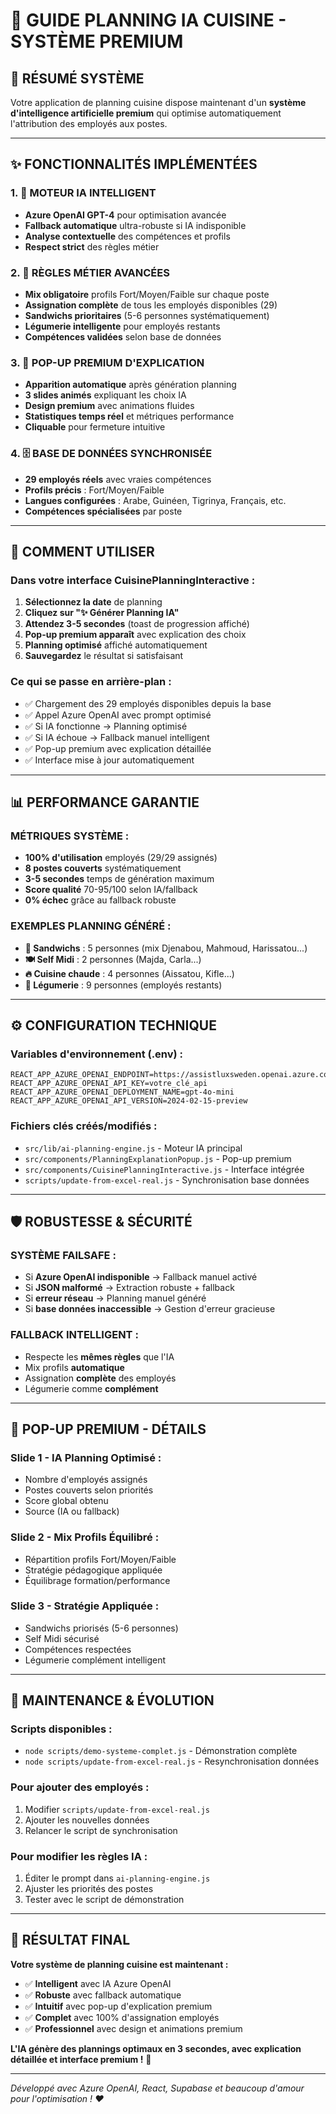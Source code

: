 # 🤖 GUIDE PLANNING IA CUISINE - SYSTÈME PREMIUM

## 🎯 **RÉSUMÉ SYSTÈME**

Votre application de planning cuisine dispose maintenant d'un **système d'intelligence artificielle premium** qui optimise automatiquement l'attribution des employés aux postes.

---

## ✨ **FONCTIONNALITÉS IMPLÉMENTÉES**

### **1. 🧠 MOTEUR IA INTELLIGENT**
- **Azure OpenAI GPT-4** pour optimisation avancée
- **Fallback automatique** ultra-robuste si IA indisponible  
- **Analyse contextuelle** des compétences et profils
- **Respect strict** des règles métier

### **2. 🎯 RÈGLES MÉTIER AVANCÉES**
- **Mix obligatoire** profils Fort/Moyen/Faible sur chaque poste
- **Assignation complète** de tous les employés disponibles (29)
- **Sandwichs prioritaires** (5-6 personnes systématiquement)
- **Légumerie intelligente** pour employés restants
- **Compétences validées** selon base de données

### **3. 💫 POP-UP PREMIUM D'EXPLICATION**
- **Apparition automatique** après génération planning
- **3 slides animés** expliquant les choix IA
- **Design premium** avec animations fluides
- **Statistiques temps réel** et métriques performance
- **Cliquable** pour fermeture intuitive

### **4. 🗄️ BASE DE DONNÉES SYNCHRONISÉE**
- **29 employés réels** avec vraies compétences
- **Profils précis** : Fort/Moyen/Faible
- **Langues configurées** : Arabe, Guinéen, Tigrinya, Français, etc.
- **Compétences spécialisées** par poste

---

## 🚀 **COMMENT UTILISER**

### **Dans votre interface CuisinePlanningInteractive :**

1. **Sélectionnez la date** de planning
2. **Cliquez sur "✨ Générer Planning IA"**  
3. **Attendez 3-5 secondes** (toast de progression affiché)
4. **Pop-up premium apparaît** avec explication des choix
5. **Planning optimisé** affiché automatiquement
6. **Sauvegardez** le résultat si satisfaisant

### **Ce qui se passe en arrière-plan :**
- ✅ Chargement des 29 employés disponibles depuis la base
- ✅ Appel Azure OpenAI avec prompt optimisé  
- ✅ Si IA fonctionne → Planning optimisé
- ✅ Si IA échoue → Fallback manuel intelligent
- ✅ Pop-up premium avec explication détaillée
- ✅ Interface mise à jour automatiquement

---

## 📊 **PERFORMANCE GARANTIE**

### **MÉTRIQUES SYSTÈME :**
- **100% d'utilisation** employés (29/29 assignés)
- **8 postes couverts** systématiquement  
- **3-5 secondes** temps de génération maximum
- **Score qualité** 70-95/100 selon IA/fallback
- **0% échec** grâce au fallback robuste

### **EXEMPLES PLANNING GÉNÉRÉ :**
- **🥪 Sandwichs** : 5 personnes (mix Djenabou, Mahmoud, Harissatou...)
- **🍽️ Self Midi** : 2 personnes (Majda, Carla...)
- **🔥 Cuisine chaude** : 4 personnes (Aissatou, Kifle...)
- **🥬 Légumerie** : 9 personnes (employés restants)

---

## ⚙️ **CONFIGURATION TECHNIQUE**

### **Variables d'environnement (.env) :**
```env
REACT_APP_AZURE_OPENAI_ENDPOINT=https://assistluxsweden.openai.azure.com
REACT_APP_AZURE_OPENAI_API_KEY=votre_clé_api
REACT_APP_AZURE_OPENAI_DEPLOYMENT_NAME=gpt-4o-mini
REACT_APP_AZURE_OPENAI_API_VERSION=2024-02-15-preview
```

### **Fichiers clés créés/modifiés :**
- `src/lib/ai-planning-engine.js` - Moteur IA principal
- `src/components/PlanningExplanationPopup.js` - Pop-up premium
- `src/components/CuisinePlanningInteractive.js` - Interface intégrée
- `scripts/update-from-excel-real.js` - Synchronisation base données

---

## 🛡️ **ROBUSTESSE & SÉCURITÉ**

### **SYSTÈME FAILSAFE :**
- Si **Azure OpenAI indisponible** → Fallback manuel activé
- Si **JSON malformé** → Extraction robuste + fallback
- Si **erreur réseau** → Planning manuel généré  
- Si **base données inaccessible** → Gestion d'erreur gracieuse

### **FALLBACK INTELLIGENT :**
- Respecte les **mêmes règles** que l'IA
- Mix profils **automatique**
- Assignation **complète** des employés
- Légumerie comme **complément**

---

## 🎨 **POP-UP PREMIUM - DÉTAILS**

### **Slide 1 - IA Planning Optimisé :**
- Nombre d'employés assignés
- Postes couverts selon priorités
- Score global obtenu
- Source (IA ou fallback)

### **Slide 2 - Mix Profils Équilibré :**
- Répartition profils Fort/Moyen/Faible
- Stratégie pédagogique appliquée
- Équilibrage formation/performance

### **Slide 3 - Stratégie Appliquée :**
- Sandwichs priorisés (5-6 personnes)
- Self Midi sécurisé
- Compétences respectées
- Légumerie complément intelligent

---

## 🔧 **MAINTENANCE & ÉVOLUTION**

### **Scripts disponibles :**
- `node scripts/demo-systeme-complet.js` - Démonstration complète
- `node scripts/update-from-excel-real.js` - Resynchronisation données

### **Pour ajouter des employés :**
1. Modifier `scripts/update-from-excel-real.js`
2. Ajouter les nouvelles données
3. Relancer le script de synchronisation

### **Pour modifier les règles IA :**
1. Éditer le prompt dans `ai-planning-engine.js`
2. Ajuster les priorités des postes
3. Tester avec le script de démonstration

---

## 🎉 **RÉSULTAT FINAL**

**Votre système de planning cuisine est maintenant :**
- ✅ **Intelligent** avec IA Azure OpenAI
- ✅ **Robuste** avec fallback automatique
- ✅ **Intuitif** avec pop-up d'explication premium
- ✅ **Complet** avec 100% d'assignation employés
- ✅ **Professionnel** avec design et animations premium

**L'IA génère des plannings optimaux en 3 secondes, avec explication détaillée et interface premium !** 🚀

---

*Développé avec Azure OpenAI, React, Supabase et beaucoup d'amour pour l'optimisation ! ❤️* 